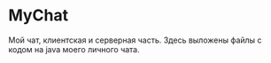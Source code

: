 # MyChat
Мой чат, клиентская и серверная часть.
Здесь выложены  файлы с кодом на java моего личного чата.
